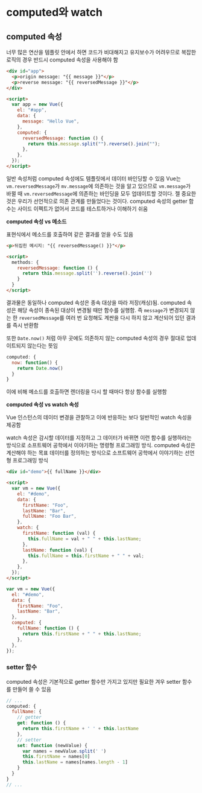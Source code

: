 # computed와 watch

## computed 속성

너무 많은 연산을 템플릿 안에서 하면 코드가 비대해지고 유지보수가 어려우므로 복잡한 로직의 경우 반드시 computed 속성을 사용해야 함

```html
<div id="app">
  <p>origin message: "{{ message }}"</p>
  <p>reverse message: "{{ reversedMessage }}"</p>
</div>

<script>
  var app = new Vue({
    el: "#app",
    data: {
      message: "Hello Vue",
    },
    computed: {
      reversedMessage: function () {
        return this.message.split("").reverse().join("");
      },
    },
  });
</script>
```

일반 속성처럼 computed 속성에도 템플릿에서 데이터 바인딩할 수 있음
Vue는 `vm.reversedMessage`가 `mv.message`에 의존하는 것을 알고 있으므로 `vm.message`가 바뀔 때 `vm.reversedMessage`에 의존하는 바인딩을 모두 업데이트할 것이다. 젤 중요한 것은 우리가 선언적으로 의존 관계를 만들었다는 것이다. computed 속성의 getter 함수는 사이드 이펙트가 없어서 코드를 테스트하거나 이해하기 쉬움

**computed 속성 vs 메소드**

표현식에서 메소드를 호출하여 같은 결과를 얻을 수도 있음

```html
<p>뒤집힌 메시지: "{{ reversedMessage() }}"</p>

<script>
  methods: {
    reversedMessage: function () {
      return this.message.split('').reverse().join('')
    }
  }
</script>
```

결과물은 동일하나 computed 속성은 종속 대상을 따라 저장(캐싱)됨. computed 속성은 해당 속성이 종속된 대상이 변경될 때만 함수를 실행함. 즉 `message`가 변경되지 않는 한 `reversedMessage`를 여러 번 요청해도 계싼을 다시 하지 않고 계산되어 있던 결과를 즉시 반환함

또한 `Date.now()` 처럼 아무 곳에도 의존하지 않는 computed 속성의 경우 절대로 업데이트되지 않는다는 뜻임

```js
computed: {
  now: function() {
    return Date.now()
  }
}
```

이에 비해 메소드를 호출하면 렌더링을 다시 할 때마다 항상 함수를 실행함

**computed 속성 vs watch 속성**

Vue 인스턴스의 데이터 변경을 관찰하고 이에 반응하는 보다 일반적인 watch 속성을 제공함

watch 속성은 감시할 데이터를 지정하고 그 데이터가 바뀌면 이런 함수를 실행하라는 방식으로 소프트웨어 공학에서 이야기하는 명령형 프로그래밍 방식. computed 속성은 계산해야 하는 목표 데이터를 정의하는 방식으로 소프트웨어 공학에서 이야기하는 선언형 프로그래밍 방식

```html
<div id="demo">{{ fullName }}</div>

<script>
  var vm = new Vue({
    el: "#demo",
    data: {
      firstName: "Foo",
      lastName: "Bar",
      fullName: "Foo Bar",
    },
    watch: {
      firstName: function (val) {
        this.fullName = val + " " + this.lastName;
      },
      lastName: function (val) {
        this.fullName = this.firstName + " " + val;
      },
    },
  });
</script>
```

```js
var vm = new Vue({
  el: "#demo",
  data: {
    firstName: "Foo",
    lastName: "Bar",
  },
  computed: {
    fullName: function () {
      return this.firstName + " " + this.lastName;
    },
  },
});
```

### setter 함수

computed 속성은 기본적으로 getter 함수만 가지고 있지만 필요한 겨우 setter 함수를 만들어 쓸 수 있음

```js
// ...
computed: {
  fullName: {
    // getter
    get: function () {
      return this.firstName + ' ' + this.lastName
    },
    // setter
    set: function (newValue) {
      var names = newValue.split(' ')
      this.firstName = names[0]
      this.lastName = names[names.length - 1]
    }
  }
}
// ...
```
